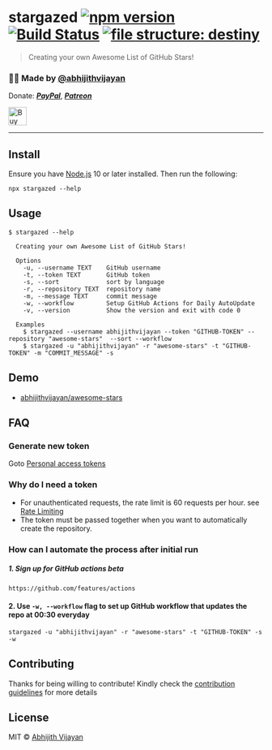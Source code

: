 # stargazed [![npm version](https://img.shields.io/npm/v/stargazed)](https://www.npmjs.com/package/stargazed) [![Build Status](https://travis-ci.com/abhijithvijayan/stargazed.svg?branch=master)](https://travis-ci.com/abhijithvijayan/stargazed) [![file structure: destiny](https://img.shields.io/badge/file%20structure-destiny-7a49ff?style=flat)](https://github.com/benawad/destiny)

> Creating your own Awesome List of GitHub Stars!
<h3>🙋‍♂️ Made by <a href="https://twitter.com/_abhijithv">@abhijithvijayan</a></h3>
<p>
  Donate:
  <a href="https://www.paypal.me/iamabhijithvijayan" target='_blank'><i><b>PayPal</b></i></a>,
  <a href="https://www.patreon.com/abhijithvijayan" target='_blank'><i><b>Patreon</b></i></a>
</p>
<p>
  <a href='https://www.buymeacoffee.com/abhijithvijayan' target='_blank'>
    <img height='36' style='border:0px;height:36px;' src='https://bmc-cdn.nyc3.digitaloceanspaces.com/BMC-button-images/custom_images/orange_img.png' border='0' alt='Buy Me a Coffee' />
  </a>
</p>
<hr />

## Install

Ensure you have [Node.js](https://nodejs.org) 10 or later installed. Then run the following:

```
npx stargazed --help
```

## Usage

```
$ stargazed --help

  Creating your own Awesome List of GitHub Stars!

  Options
    -u, --username TEXT    GitHub username
    -t, --token TEXT       GitHub token
    -s, --sort             sort by language
    -r, --repository TEXT  repository name
    -m, --message TEXT     commit message
    -w, --workflow         Setup GitHub Actions for Daily AutoUpdate
    -v, --version          Show the version and exit with code 0

  Examples
    $ stargazed --username abhijithvijayan --token "GITHUB-TOKEN" --repository "awesome-stars"  --sort --workflow
    $ stargazed -u "abhijithvijayan" -r "awesome-stars" -t "GITHUB-TOKEN" -m "COMMIT_MESSAGE" -s
```

## Demo

- [abhijithvijayan/awesome-stars](https://github.com/abhijithvijayan/awesome-stars)

## FAQ

### Generate new token

Goto [Personal access tokens](https://github.com/settings/tokens)

### Why do I need a token

- For unauthenticated requests, the rate limit is 60 requests per
  hour.
  see [Rate Limiting](https://developer.github.com/v3/#rate-limiting)
- The token must be passed together when you want to automatically
  create the repository.

### How can I automate the process after initial run

##### 1. Sign up for GitHub actions beta

```
https://github.com/features/actions
```

#### 2. Use `-w, --workflow` flag to set up GitHub workflow that updates the repo at 00:30 everyday

```
stargazed -u "abhijithvijayan" -r "awesome-stars" -t "GITHUB-TOKEN" -s -w
```

## Contributing

Thanks for being willing to contribute! Kindly check the [contribution guidelines](CONTRIBUTING.md) for more details

## License

MIT © [Abhijith Vijayan](https://abhijithvijayan.in)
